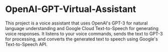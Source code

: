 # OpenAI-GPT-Virtual-Assistant
This project is a voice assistant that uses OpenAI's GPT-3 for natural language understanding and Google Cloud Text-to-Speech for generating voice responses. It listens to your voice commands, sends the text to GPT-3 for processing, and converts the generated text to speech using Google's Text-to-Speech API.
